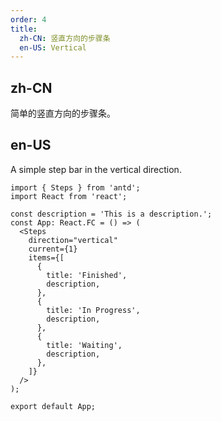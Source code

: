 ```yaml
---
order: 4
title:
  zh-CN: 竖直方向的步骤条
  en-US: Vertical
---
```


## zh-CN

简单的竖直方向的步骤条。

## en-US

A simple step bar in the vertical direction.

```tsx
import { Steps } from 'antd';
import React from 'react';

const description = 'This is a description.';
const App: React.FC = () => (
  <Steps
    direction="vertical"
    current={1}
    items={[
      {
        title: 'Finished',
        description,
      },
      {
        title: 'In Progress',
        description,
      },
      {
        title: 'Waiting',
        description,
      },
    ]}
  />
);

export default App;
```
